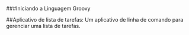 ###Iniciando a Linguagem Groovy

##Aplicativo de lista de tarefas: 
Um aplicativo de linha de comando para gerenciar uma lista de tarefas. 